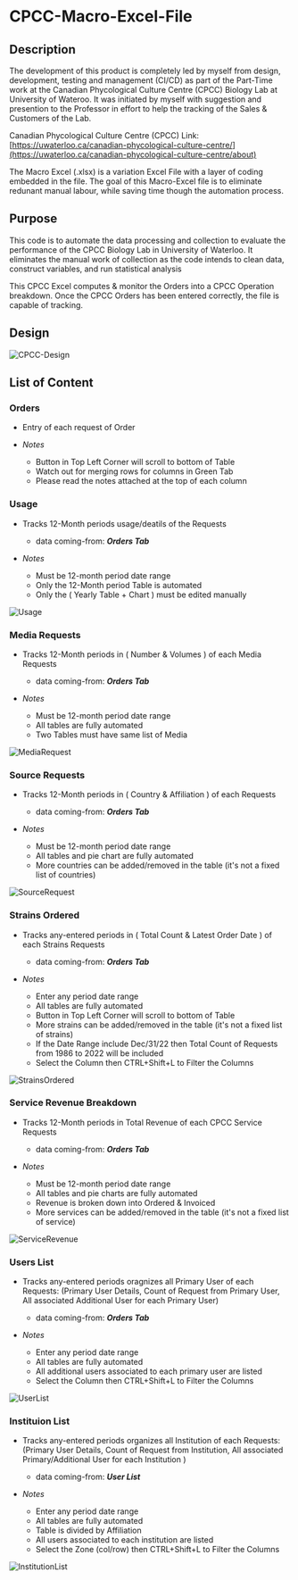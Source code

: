 # CPCC-Macro-Excel-File

## Description
The development of this product is completely led by myself from design, development, testing and management (CI/CD) as part of the Part-Time work at the Canadian Phycological Culture Centre (CPCC) Biology Lab at University of Wateroo. 
It was initiated by myself with suggestion and presention to the Professor in effort to help the tracking of the Sales & Customers of the Lab. 

Canadian Phycological Culture Centre (CPCC) Link: [https://uwaterloo.ca/canadian-phycological-culture-centre/](https://uwaterloo.ca/canadian-phycological-culture-centre/about)

The Macro Excel (.xlsx) is a variation Excel File with a layer of coding embedded in the file. 
The goal of this Macro-Excel file is to eliminate redunant manual labour, while saving time though the automation process. 

## Purpose
This code is to automate the data processing and collection to evaluate the performance of the CPCC Biology Lab in University of Waterloo. 
It eliminates the manual work of collection as the code intends to clean data, construct variables, and run statistical analysis

This CPCC Excel computes & monitor the Orders into a CPCC Operation breakdown. Once the CPCC Orders has been entered correctly, the file is capable of tracking. 

## Design
![CPCC-Design](https://github.com/user-attachments/assets/2d1319d7-8fd6-4aba-9712-16ec8978b1a2)




## List of Content

### Orders
* Entry of each request of Order

* *Notes*
    - Button in Top Left Corner will scroll to bottom of Table
    - Watch out for merging rows for columns in Green Tab
    - Please read the notes attached at the top of each column

### Usage
* Tracks 12-Month periods usage/deatils of the Requests
  - data coming-from: **_Orders Tab_**

* *Notes*
    - Must be 12-month period date range
    - Only the 12-Month period Table is automated
    - Only the ( Yearly Table + Chart ) must be edited manually 

![Usage](https://github.com/user-attachments/assets/fb2e8faa-39e5-490d-8f63-d66957a65a0d)



### Media Requests
* Tracks 12-Month periods in ( Number & Volumes ) of each Media Requests
  - data coming-from: **_Orders Tab_**

* *Notes*
    - Must be 12-month period date range
    - All tables are fully automated
    - Two Tables must have same list of Media
      
![MediaRequest](https://github.com/user-attachments/assets/72d1240c-ad1b-4b26-b0fe-b4b3c8dd2dad)


 
### Source Requests
* Tracks 12-Month periods in ( Country & Affiliation ) of each Requests
  - data coming-from: **_Orders Tab_**

* *Notes*
    - Must be 12-month period date range
    - All tables and pie chart are fully automated
    - More countries can be added/removed in the table (it's not a fixed list of countries)
 
![SourceRequest](https://github.com/user-attachments/assets/901f1124-89c7-4d71-9ca2-6281006fa9f1)


    
### Strains Ordered
* Tracks any-entered periods in ( Total Count & Latest Order Date ) of each Strains Requests
  - data coming-from: **_Orders Tab_**

* *Notes*
    - Enter any period date range
    - All tables are fully automated
    - Button in Top Left Corner will scroll to bottom of Table
    - More strains can be added/removed in the table (it's not a fixed list of strains)
    - If the Date Range include Dec/31/22 then Total Count of Requests from 1986 to 2022 will be included
    - Select the Column then CTRL+Shift+L to Filter the Columns

![StrainsOrdered](https://github.com/user-attachments/assets/221deb48-9279-4d46-94e4-0fc046a202ea)



### Service Revenue Breakdown
* Tracks 12-Month periods in Total Revenue of each CPCC Service Requests
  - data coming-from: **_Orders Tab_**

* *Notes*
    - Must be 12-month period date range
    - All tables and pie charts are fully automated
    - Revenue is broken down into Ordered & Invoiced
    - More services can be added/removed in the table (it's not a fixed list of service)

![ServiceRevenue](https://github.com/user-attachments/assets/f0c53022-d301-42b6-8ba7-7ff427f8089c)



### Users List
* Tracks any-entered periods oragnizes all Primary User of each Requests: (Primary User Details, Count of Request from Primary User, All associated Additional User for each Primary User)
  - data coming-from: **_Orders Tab_**
    
* *Notes*
    - Enter any period date range
    - All tables are fully automated
    - All additional users associated to each primary user are listed
    - Select the Column then CTRL+Shift+L to Filter the Columns
 
![UserList](https://github.com/user-attachments/assets/def245ea-4db0-4fb8-ab21-681343314463)


 
### Instituion List
* Tracks any-entered periods organizes all Institution of each Requests: (Primary User Details, Count of Request from Institution, All associated Primary/Additional User for each Institution )
  - data coming-from: **_User List_**
    
* *Notes*
    - Enter any period date range
    - All tables are fully automated
    - Table is divided by Affiliation
    - All users associated to each institution are listed
    - Select the Zone (col/row) then CTRL+Shift+L to Filter the Columns
 
![InstitutionList](https://github.com/user-attachments/assets/0b055fc3-a10f-488d-91a4-4a231abb63f1)




